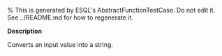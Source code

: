 % This is generated by ESQL's AbstractFunctionTestCase. Do not edit it. See ../README.md for how to regenerate it.

**Description**

Converts an input value into a string.


